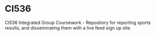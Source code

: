 # CI536
CI536 Integrated Group Coursework - Repository for reporting sports results, and disseminating them with a live feed sign up site.
